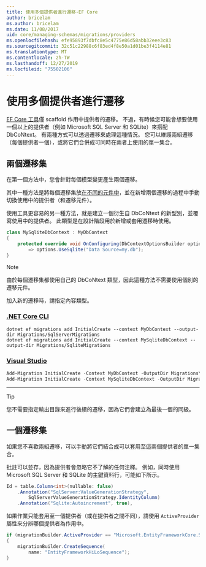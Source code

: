 ```yaml
---
title: 使用多個提供者進行遷移-EF Core
author: bricelam
ms.author: bricelam
ms.date: 11/08/2017
uid: core/managing-schemas/migrations/providers
ms.openlocfilehash: efe95893f7dbfc8e5c4775e86d58abb32eee3c83
ms.sourcegitcommit: 32c51c22988c6f83ed4f8e50a1d01be3f4114e81
ms.translationtype: MT
ms.contentlocale: zh-TW
ms.lasthandoff: 12/27/2019
ms.locfileid: "75502106"
---
```

# <a name="migrations-with-multiple-providers"></a>使用多個提供者進行遷移

[EF Core 工具][1]僅 scaffold 作用中提供者的遷移。 不過，有時候您可能會想要使用一個以上的提供者（例如 Microsoft SQL Server 和 SQLite）來搭配 DbCoNtext。 有兩種方式可以透過遷移來處理這種情況。 您可以維護兩組遷移（每個提供者一個），或將它們合併成可同時在兩者上使用的單一集合。

## <a name="two-migration-sets"></a>兩個遷移集

在第一個方法中，您會針對每個模型變更產生兩個遷移。

其中一種方法是將每個遷移集放[在不同的元件中][2]，並在新增兩個遷移的過程中手動切換使用中的提供者（和遷移元件）。

使用工具更容易的另一種方法，就是建立一個衍生自 DbCoNtext 的新型別，並覆寫使用中的提供者。 此類型是在設計階段用於新增或套用遷移時使用。

``` csharp
class MySqliteDbContext : MyDbContext
{
    protected override void OnConfiguring(DbContextOptionsBuilder options)
        => options.UseSqlite("Data Source=my.db");
}
```

> [!NOTE]
> 由於每個遷移集都使用自己的 DbCoNtext 類型，因此這種方法不需要使用個別的遷移元件。

加入新的遷移時，請指定內容類型。

### <a name="net-core-clitabdotnet-core-cli"></a>[.NET Core CLI](#tab/dotnet-core-cli)

```dotnetcli
dotnet ef migrations add InitialCreate --context MyDbContext --output-dir Migrations/SqlServerMigrations
dotnet ef migrations add InitialCreate --context MySqliteDbContext --output-dir Migrations/SqliteMigrations
```

### <a name="visual-studiotabvs"></a>[Visual Studio](#tab/vs)

``` powershell
Add-Migration InitialCreate -Context MyDbContext -OutputDir Migrations\SqlServerMigrations
Add-Migration InitialCreate -Context MySqliteDbContext -OutputDir Migrations\SqliteMigrations
```

***

> [!TIP]
> 您不需要指定輸出目錄來進行後續的遷移，因為它們會建立為最後一個的同級。

## <a name="one-migration-set"></a>一個遷移集

如果您不喜歡兩組遷移，可以手動將它們結合成可以套用至這兩個提供者的單一集合。

批註可以並存，因為提供者會忽略它不了解的任何注釋。 例如，同時使用 Microsoft SQL Server 和 SQLite 的主鍵資料行，可能如下所示。

``` csharp
Id = table.Column<int>(nullable: false)
    .Annotation("SqlServer:ValueGenerationStrategy",
        SqlServerValueGenerationStrategy.IdentityColumn)
    .Annotation("Sqlite:Autoincrement", true),
```

如果作業只能套用至一個提供者（或在提供者之間不同），請使用 `ActiveProvider` 屬性來分辨哪個提供者為作用中。

``` csharp
if (migrationBuilder.ActiveProvider == "Microsoft.EntityFrameworkCore.SqlServer")
{
    migrationBuilder.CreateSequence(
        name: "EntityFrameworkHiLoSequence");
}
```

  [1]: ../../miscellaneous/cli/index.md
  [2]: projects.md
